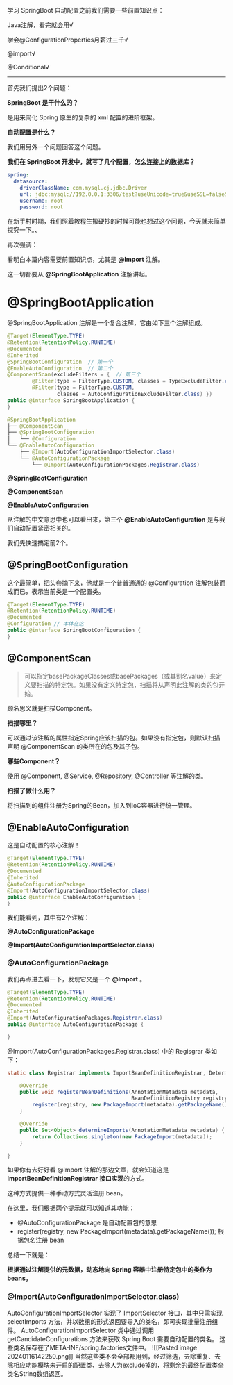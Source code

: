 学习 SpringBoot 自动配置之前我们需要一些前置知识点：

Java注解，看完就会用√

学会@ConfigurationProperties月薪过三千√

@import√

@Conditional√

---

首先我们提出2个问题：

**SpringBoot 是干什么的？**

是用来简化 Spring 原生的复杂的 xml 配置的进阶框架。

**自动配置是什么？**

我们用另外一个问题回答这个问题。

**我们在 SpringBoot 开发中，就写了几个配置，怎么连接上的数据库？**

```yaml
spring:
  datasource:
    driverClassName: com.mysql.cj.jdbc.Driver
    url: jdbc:mysql://192.0.0.1:3306/test?useUnicode=true&useSSL=false&serverTimezone=Asia/Shanghai
    username: root
    password: root
```

在新手村时期，我们照着教程生搬硬抄的时候可能也想过这个问题，今天就来简单探究一下。、

再次强调：

看明白本篇内容需要前置知识点，尤其是 **@Import** 注解。



这一切都要从 **@SpringBootApplication** 注解讲起。

# @SpringBootApplication

@SpringBootApplication 注解是一个复合注解，它由如下三个注解组成。
```java
@Target(ElementType.TYPE)
@Retention(RetentionPolicy.RUNTIME)
@Documented
@Inherited
@SpringBootConfiguration  // 第一个
@EnableAutoConfiguration  // 第二个
@ComponentScan(excludeFilters = {  // 第三个
		@Filter(type = FilterType.CUSTOM, classes = TypeExcludeFilter.class),
		@Filter(type = FilterType.CUSTOM,
				classes = AutoConfigurationExcludeFilter.class) })
public @interface SpringBootApplication {
}
```
```java
@SpringBootApplication
├── @ComponentScan
├── @SpringBootConfiguration
│   └── @Configuration
└── @EnableAutoConfiguration
    ├── @Import(AutoConfigurationImportSelector.class)
    └── @AutoConfigurationPackage
        └── @Import(AutoConfigurationPackages.Registrar.class)
```


**@SpringBootConfiguration**

**@ComponentScan**

**@EnableAutoConfiguration**

从注解的中文意思中也可以看出来，第三个 **@EnableAutoConfiguration** 是与我们自动配置紧密相关的。

我们先快速搞定前2个。

## @SpringBootConfiguration

这个最简单，把头套摘下来，他就是一个普普通通的 @Configuration 注解包装而成而已，表示当前类是一个配置类。

```java
@Target(ElementType.TYPE)
@Retention(RetentionPolicy.RUNTIME)
@Documented
@Configuration // 本体在这
public @interface SpringBootConfiguration {
}
```
## @ComponentScan 

> 可以指定basePackageClasses或basePackages（或其别名value）来定义要扫描的特定包。如果没有定义特定包，扫描将从声明此注解的类的包开始。

顾名思义就是扫描Component。

**扫描哪里？**

可以通过该注解的属性指定Spring应该扫描的包。如果没有指定包，则默认扫描声明 @ComponentScan 的类所在的包及其子包。

**哪些Component？**

使用 @Component, @Service, @Repository, @Controller 等注解的类。

**扫描了做什么用？**

将扫描到的组件注册为Spring的Bean，加入到ioC容器进行统一管理。



## @EnableAutoConfiguration

这是自动配置的核心注解！
```java
@Target(ElementType.TYPE)
@Retention(RetentionPolicy.RUNTIME)
@Documented
@Inherited
@AutoConfigurationPackage
@Import(AutoConfigurationImportSelector.class)
public @interface EnableAutoConfiguration {
}    
```
我们能看到，其中有2个注解：

**@AutoConfigurationPackage**

**@Import(AutoConfigurationImportSelector.class)**

### @AutoConfigurationPackage

我们再点进去看一下，发现它又是一个 **@Import** 。

```java
@Target(ElementType.TYPE)
@Retention(RetentionPolicy.RUNTIME)
@Documented
@Inherited
@Import(AutoConfigurationPackages.Registrar.class)
public @interface AutoConfigurationPackage {

}
```
@Import(AutoConfigurationPackages.Registrar.class) 中的 Regisgrar 类如下：

```java
static class Registrar implements ImportBeanDefinitionRegistrar, DeterminableImports {

    @Override
    public void registerBeanDefinitions(AnnotationMetadata metadata,
                                        BeanDefinitionRegistry registry) {
        register(registry, new PackageImport(metadata).getPackageName());
    }

    @Override
    public Set<Object> determineImports(AnnotationMetadata metadata) {
        return Collections.singleton(new PackageImport(metadata));
    }

}
```
如果你有去好好看 @Import 注解的那边文章，就会知道这是 **ImportBeanDefinitionRegistrar 接口实现**的方式。

这种方式提供一种手动方式灵活注册 bean。

在这里，我们根据两个提示就可以知道其功能：

- @AutoConfigurationPackage 是自动配置包的意思
- register(registry, new PackageImport(metadata).getPackageName()); 根据包名注册 bean

总结一下就是：

**根据通过注解提供的元数据，动态地向 Spring 容器中注册特定包中的类作为 beans。**

### @Import(AutoConfigurationImportSelector.class)



AutoConfigurationImportSelector 实现了 ImportSelector 接口，其中只需实现 selectImports 方法，并以数组的形式返回要导入的类名，即可实现批量注册组件。
AutoConfigurationImportSelector 类中通过调用 getCandidateConfigurations 方法来获取 Spring Boot 需要自动配置的类名。
这些类名保存在了META-INF/spring.factories文件中。
![[Pasted image 20240116142250.png]]
当然这些类不会全部都用到，经过筛选，去除重复、去除相应功能模块未开启的配置类、去除人为exclude掉的，将剩余的最终配置类全类名String数组返回。


